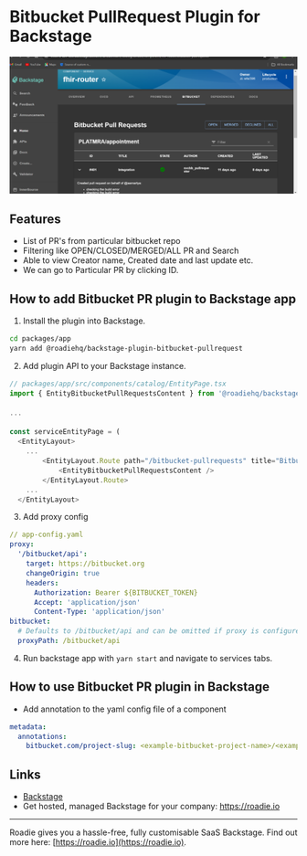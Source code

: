 # Bitbucket PullRequest Plugin for Backstage

![list of pull requests in the Bitbucket repo](./docs/bitbucketprimg.png)

## Features

- List of PR's from particular bitbucket repo
- Filtering like OPEN/CLOSED/MERGED/ALL PR and Search
- Able to view Creator name, Created date and last update etc.
- We can go to Particular PR by clicking ID.

## How to add Bitbucket PR plugin to Backstage app

1. Install the plugin into Backstage.

```bash
cd packages/app
yarn add @roadiehq/backstage-plugin-bitbucket-pullrequest
```

2. Add plugin API to your Backstage instance.

```ts
// packages/app/src/components/catalog/EntityPage.tsx
import { EntityBitbucketPullRequestsContent } from '@roadiehq/backstage-plugin-bitbucket-pullrequest';

...

const serviceEntityPage = (
  <EntityLayout>
    ...
        <EntityLayout.Route path="/bitbucket-pullrequests" title="Bitbucket">
            <EntityBitbucketPullRequestsContent />
        </EntityLayout.Route>
    ...
  </EntityLayout>
```

3. Add proxy config

```yaml
// app-config.yaml
proxy:
  '/bitbucket/api':
    target: https://bitbucket.org
    changeOrigin: true
    headers:
      Authorization: Bearer ${BITBUCKET_TOKEN}
      Accept: 'application/json'
      Content-Type: 'application/json'
bitbucket:
  # Defaults to /bitbucket/api and can be omitted if proxy is configured for that url
  proxyPath: /bitbucket/api
```

4. Run backstage app with `yarn start` and navigate to services tabs.

## How to use Bitbucket PR plugin in Backstage

- Add annotation to the yaml config file of a component

```yaml
metadata:
  annotations:
    bitbucket.com/project-slug: <example-bitbucket-project-name>/<example-bitbucket-repo-name>
```

## Links

- [Backstage](https://backstage.io)
- Get hosted, managed Backstage for your company: https://roadie.io

---

Roadie gives you a hassle-free, fully customisable SaaS Backstage. Find out more here: [https://roadie.io](https://roadie.io).

